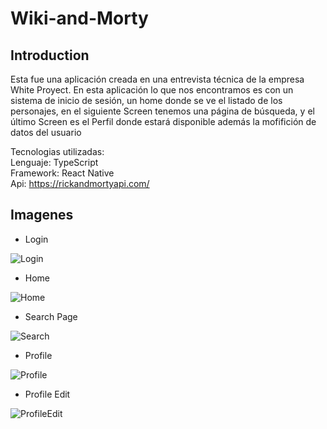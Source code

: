 ﻿# Wiki-and-Morty
 
 ## Introduction

Esta fue una aplicación creada en una entrevista técnica de la empresa White Proyect. En esta aplicación lo que nos encontramos es con un sistema de inicio de sesión, un home donde se ve el listado de los personajes, en el siguiente Screen tenemos una página de búsqueda, y el último Screen es el Perfil donde estará disponible además la mofifición de datos del usuario

Tecnologias utilizadas:
<br>
Lenguaje: TypeScript
<br>
Framework: React Native 
<br>
Api: https://rickandmortyapi.com/
<br>

## Imagenes

- Login

![Login](/image/login.jpg)


- Home

![Home](/image/home.jpg)


- Search Page

![Search](/image/searchPage.jpg)


- Profile

![Profile](/image/profile.jpg)

- Profile Edit

![ProfileEdit](/image/editProfile.jpg)
